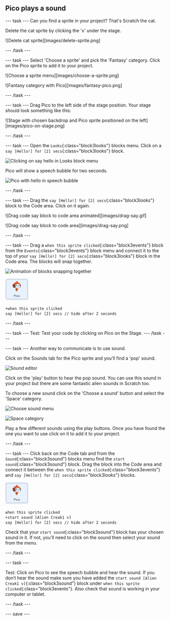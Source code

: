## Pico plays a sound

--- task ---
Can you find a sprite in your project? That's Scratch the cat. 

Delete the cat sprite by clicking the 'x' under the stage.

![Delete cat sprite][images/delete-sprite.png] 

--- /task ---

--- task ---
Select 'Choose a sprite' and pick the 'Fantasy' category. Click on the Pico sprite to add it to your project.

![Choose a sprite menu][images/choose-a-sprite.png] 

![Fantasy category with Pico][images/fantasy-pico.png] 

--- /task ---

--- task ---
Drag Pico to the left side of the stage position. Your stage should look something like this:

![Stage with chosen backdrop and Pico sprite positioned on the left][images/pico-on-stage.png] 

--- /task ---

--- task ---
Open the `Looks`{:class="block3looks"} blocks menu. Click on a `say [Hello!] for [2] secs`{:class="block3looks"} block.

![Clicking on say hello in Looks block menu](images/say-hello.png)

Pico will show a speech bubble for two seconds. 

![Pico with hello in speech bubble](images/say-hello-stage.png)

--- /task ---

--- task ---
Drag the  `say [Hello!] for [2] secs`{:class="block3looks"} block to the Code area. Click on it again. 

![Drag code say block to code area animated][images/drag-say.gif] 

![Drag code say block to code area][images/drag-say.png] 

--- /task ---

--- task ---
Drag a `when this sprite clicked`{:class="block3events"} block from the `Events`{:class="block3events"} block menu and connect it to the top of your `say [Hello!] for [2] secs`{:class="block3looks"} block in the Code area. The blocks will snap together.

![Animation of blocks snapping together](images/snap-together.png)

![image of Pico sprite](images/pico-sprite.png)

```blocks3
+when this sprite clicked
say [Hello!] for [2] secs // hide after 2 seconds
```

--- /task ---

--- task ---
Test: Test your code by clicking on Pico on the Stage. 
--- /task ---

--- task ---
Another way to communicate is to use sound.

Click on the Sounds tab for the Pico sprite and you’ll find a 'pop' sound. 

![Sound editor](images/sound-editor.png)

Click on the 'play' button to hear the pop sound. You can use this sound in your project but there are some fantastic alien sounds in Scratch too. 

To choose a new sound click on the 'Choose a sound' button and select the 'Space' category. 

![Choose sound menu](images/choose-sound.png)

![Space category](images/space-category.png)

Play a few different sounds using  the play buttons. Once you have found the one you want to use click on it to add it to your project. 

--- /task ---

--- task ---
Click back on the Code tab and from the `Sound`{:class="block3sound"} blocks menu find the `start sound`{:class="block3sound"} block. Drag the block into the Code area and connect it between the `when this sprite clicked`{:class="block3events"} and `say [Hello!] for [2] secs`{:class="block3looks"} blocks. 

![image of Pico sprite](images/pico-sprite.png)

```blocks3
when this sprite clicked
+start sound [Alien Creak1 v]
say [Hello!] for [2] secs // hide after 2 seconds
```

Check that your `start sound`{:class="block3sound"} block has your chosen sound in it. If not, you'll need to click on the sound then select your sound from the menu.

--- /task ---

--- task ---

Test: Click on Pico to see the speech bubble and hear the sound. If you don’t hear the sound make sure you have added the `start sound [Alien Creak1 v]`{:class="block3sound"} block under `when this sprite clicked`{:class="block3events"}. Also check that sound is working in your computer or tablet. 

--- /task ---

--- save ---
